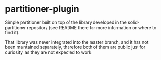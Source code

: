 # partitioner-plugin

Simple partitioner built on top of the library developed in the solid-partitioner repository (see README there for more
information on where to find it).

That library was never integrated into the master branch, and it has not been maintained separately, therefore both of them
are public just for curiosity, as they are not expected to work.
